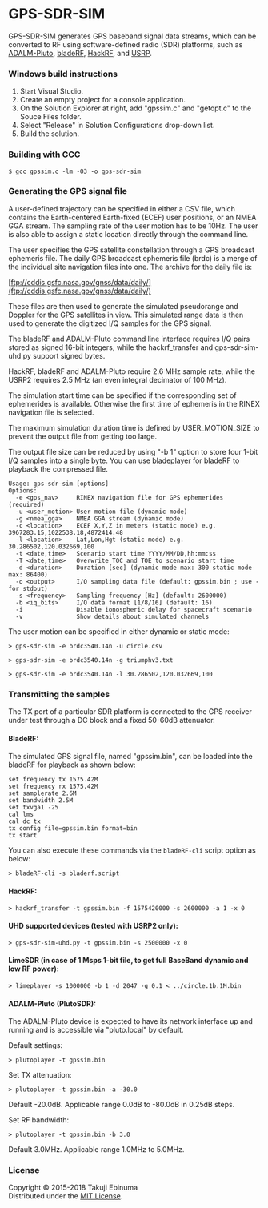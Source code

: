 # GPS-SDR-SIM

GPS-SDR-SIM generates GPS baseband signal data streams, which can be converted 
to RF using software-defined radio (SDR) platforms, such as 
[ADALM-Pluto](https://wiki.analog.com/university/tools/pluto), [bladeRF](http://nuand.com/), [HackRF](https://github.com/mossmann/hackrf/wiki), and [USRP](http://www.ettus.com/).

### Windows build instructions

1. Start Visual Studio.
2. Create an empty project for a console application.
3. On the Solution Explorer at right, add "gpssim.c" and "getopt.c" to the Souce Files folder.
4. Select "Release" in Solution Configurations drop-down list.
5. Build the solution.

### Building with GCC

```
$ gcc gpssim.c -lm -O3 -o gps-sdr-sim
```

### Generating the GPS signal file

A user-defined trajectory can be specified in either a CSV file, which contains 
the Earth-centered Earth-fixed (ECEF) user positions, or an NMEA GGA stream.
The sampling rate of the user motion has to be 10Hz.
The user is also able to assign a static location directly through the command line.

The user specifies the GPS satellite constellation through a GPS broadcast 
ephemeris file. The daily GPS broadcast ephemeris file (brdc) is a merge of the
individual site navigation files into one. The archive for the daily file is:

[ftp://cddis.gsfc.nasa.gov/gnss/data/daily/](ftp://cddis.gsfc.nasa.gov/gnss/data/daily/)

These files are then used to generate the simulated pseudorange and
Doppler for the GPS satellites in view. This simulated range data is 
then used to generate the digitized I/Q samples for the GPS signal.

The bladeRF and ADALM-Pluto command line interface requires I/Q pairs stored as signed 
16-bit integers, while the hackrf_transfer and gps-sdr-sim-uhd.py
support signed bytes.

HackRF, bladeRF and ADALM-Pluto require 2.6 MHz sample rate, while the USRP2 requires
2.5 MHz (an even integral decimator of 100 MHz).

The simulation start time can be specified if the corresponding set of ephemerides
is available. Otherwise the first time of ephemeris in the RINEX navigation file
is selected.

The maximum simulation duration time is defined by USER_MOTION_SIZE to 
prevent the output file from getting too large.

The output file size can be reduced by using "-b 1" option to store 
four 1-bit I/Q samples into a single byte. 
You can use [bladeplayer](https://github.com/osqzss/gps-sdr-sim/tree/master/player)
for bladeRF to playback the compressed file.

```
Usage: gps-sdr-sim [options]
Options:
  -e <gps_nav>     RINEX navigation file for GPS ephemerides (required)
  -u <user_motion> User motion file (dynamic mode)
  -g <nmea_gga>    NMEA GGA stream (dynamic mode)
  -c <location>    ECEF X,Y,Z in meters (static mode) e.g. 3967283.15,1022538.18,4872414.48
  -l <location>    Lat,Lon,Hgt (static mode) e.g. 30.286502,120.032669,100
  -t <date,time>   Scenario start time YYYY/MM/DD,hh:mm:ss
  -T <date,time>   Overwrite TOC and TOE to scenario start time
  -d <duration>    Duration [sec] (dynamic mode max: 300 static mode max: 86400)
  -o <output>      I/Q sampling data file (default: gpssim.bin ; use - for stdout)
  -s <frequency>   Sampling frequency [Hz] (default: 2600000)
  -b <iq_bits>     I/Q data format [1/8/16] (default: 16)
  -i               Disable ionospheric delay for spacecraft scenario
  -v               Show details about simulated channels
```

The user motion can be specified in either dynamic or static mode:

```
> gps-sdr-sim -e brdc3540.14n -u circle.csv
```

```
> gps-sdr-sim -e brdc3540.14n -g triumphv3.txt
```

```
> gps-sdr-sim -e brdc3540.14n -l 30.286502,120.032669,100
```

### Transmitting the samples

The TX port of a particular SDR platform is connected to the GPS receiver 
under test through a DC block and a fixed 50-60dB attenuator.

#### BladeRF:

The simulated GPS signal file, named "gpssim.bin", can be loaded
into the bladeRF for playback as shown below:

```
set frequency tx 1575.42M
set frequency rx 1575.42M
set samplerate 2.6M
set bandwidth 2.5M
set txvga1 -25
cal lms
cal dc tx
tx config file=gpssim.bin format=bin
tx start
```

You can also execute these commands via the `bladeRF-cli` script option as below:
```
> bladeRF-cli -s bladerf.script
```

#### HackRF:

```
> hackrf_transfer -t gpssim.bin -f 1575420000 -s 2600000 -a 1 -x 0
```

#### UHD supported devices (tested with USRP2 only):

```
> gps-sdr-sim-uhd.py -t gpssim.bin -s 2500000 -x 0
```

#### LimeSDR (in case of 1 Msps 1-bit file, to get full BaseBand dynamic and low RF power):

```
> limeplayer -s 1000000 -b 1 -d 2047 -g 0.1 < ../circle.1b.1M.bin
```

#### ADALM-Pluto (PlutoSDR):

The ADALM-Pluto device is expected to have its network interface up and running and is accessible
via "pluto.local" by default.

Default settings:
```
> plutoplayer -t gpssim.bin
```
Set TX attenuation:
```
> plutoplayer -t gpssim.bin -a -30.0
```
Default -20.0dB. Applicable range 0.0dB to -80.0dB in 0.25dB steps.

Set RF bandwidth:
```
> plutoplayer -t gpssim.bin -b 3.0
```
Default 3.0MHz. Applicable range 1.0MHz to 5.0MHz.

### License

Copyright &copy; 2015-2018 Takuji Ebinuma  
Distributed under the [MIT License](http://www.opensource.org/licenses/mit-license.php).
